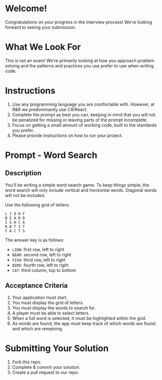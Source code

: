 # Welcome!

Congratulations on your progress in the interview process! We're looking forward to seeing your submission.

# What We Look For

This is not an exam! We're primarily looking at how you approach problem solving and the patterns and practices you use prefer to use when writing code.

# Instructions

1. Use any programming language you are comfortable with. However, at R&R we predominantly use C#/React.
2. Complete the prompt as best you can, keeping in mind that you will not be penalized for missing or leaving parts of the prompt incomplete.
3. Focus on getting a small amount of working code, built to the standards you prefer.
4. Please provide instructions on how to run your project.

# Prompt - Word Search

## Description

You'll be writing a simple word search game. To keep things simple, the word search will only include vertical and horizontal words. Diagonal words will not be included.

Use the following grid of letters:

```
L I O N F
B E A R D
I S H C A
R D T I T
F A C T S
```

The answer key is as follows:

- `LION`: first row, left to right
- `BEAR`: second row, left to right
- `FISH`: third row, left to right
- `BIRD`: fourth row, left to right
- `CAT`: third column, top to bottom

## Acceptance Criteria

1. Your application must start.
2. You must display the grid of letters.
3. You must display the words to search for.
4. A player must be able to select letters.
5. When a full word is selected, it must be highlighted within the grid.
6. As words are found, the app must keep track of which words are found and which are remaining.

# Submitting Your Solution

1. Fork this repo.
2. Complete & commit your solution.
3. Create a pull request to our repo.
